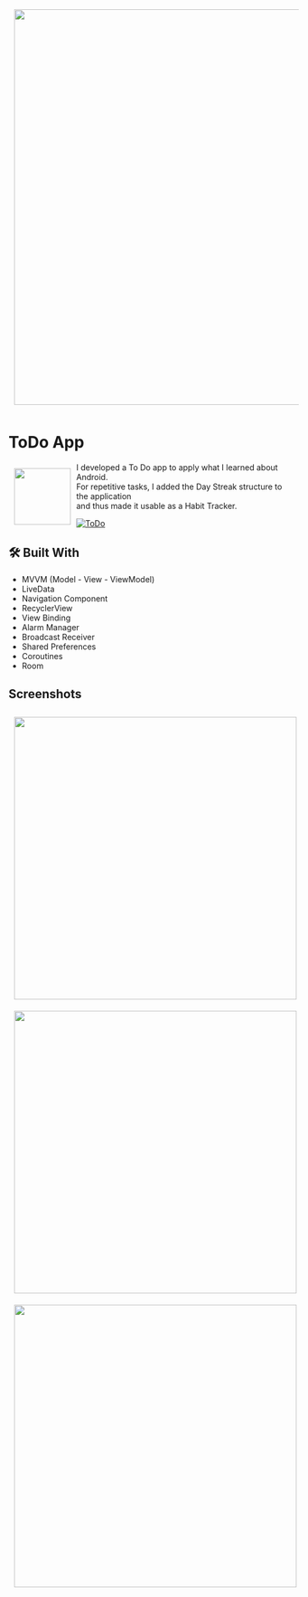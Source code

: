 <img src="https://user-images.githubusercontent.com/105887606/199612326-76707625-9a18-4692-834e-d36d8d5562df.png"
width="700" hspace="10" vspace="10">

# ToDo App

<img src="https://user-images.githubusercontent.com/105887606/199619202-585c01cf-56bf-45db-b4f7-2d92547b79a9.png" align="left"
width="100" hspace="10" vspace="10">

I developed a To Do app to apply what I learned about Android. </br> For repetitive tasks, I added the Day Streak structure to the application </br> and thus made it usable as a Habit Tracker.

[![ToDo](https://img.shields.io/badge/ToDo-APK-brightgreen?style=for-the-badge&logo=android)](https://github.com/ercanpalta/ToDoApp-Android/blob/main/APK/ToDoApp.apk)


## 🛠 Built With

* MVVM (Model - View - ViewModel)
* LiveData
* Navigation Component
* RecyclerView
* View Binding
* Alarm Manager
* Broadcast Receiver
* Shared Preferences
* Coroutines
* Room  


## Screenshots

<img src="https://user-images.githubusercontent.com/105887606/199614004-bbe38e55-6a89-4a74-95b2-1a0d970d8398.png" align="left"
width="500" hspace="10" vspace="10">

<img src="https://user-images.githubusercontent.com/105887606/199612291-025f1334-f4ee-49c0-91c5-d2e032690513.png" align="left"
width="500" hspace="10" vspace="10">

<img src="https://user-images.githubusercontent.com/105887606/199612313-1a6832c9-65c2-4e11-a1dc-95efac47f499.png" align="left"
width="500" hspace="10" vspace="10">



